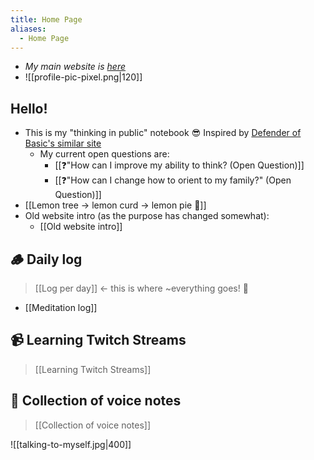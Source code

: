 ```yaml
---
title: Home Page
aliases:
  - Home Page
---
```

- *My main website is [here](https://www.alexislearning.me/)*
-  ![[profile-pic-pixel.png|120]]
## Hello!
- This is my "thinking in public" notebook 😎 Inspired by [Defender of Basic's similar site](https://defenderofbasic.github.io/notebook/)
	- My current open questions are:
		- [[❓"How can I improve my ability to think? (Open Question)]]
		- [[❓"How can I change how to orient to my family?" (Open Question)]]
- [[Lemon tree → lemon curd → lemon pie 🍋]]
- Old website intro (as the purpose has changed somewhat):
	- [[Old website intro]]
## 🪵 Daily log
> [[Log per day]] ← <span class="text-red">this is where ~everything goes!</span> 🚨
- [[Meditation log]]
## 📹 Learning Twitch Streams
> [[Learning Twitch Streams]]
## 🎤 Collection of voice notes
> [[Collection of voice notes]]

![[talking-to-myself.jpg|400]]